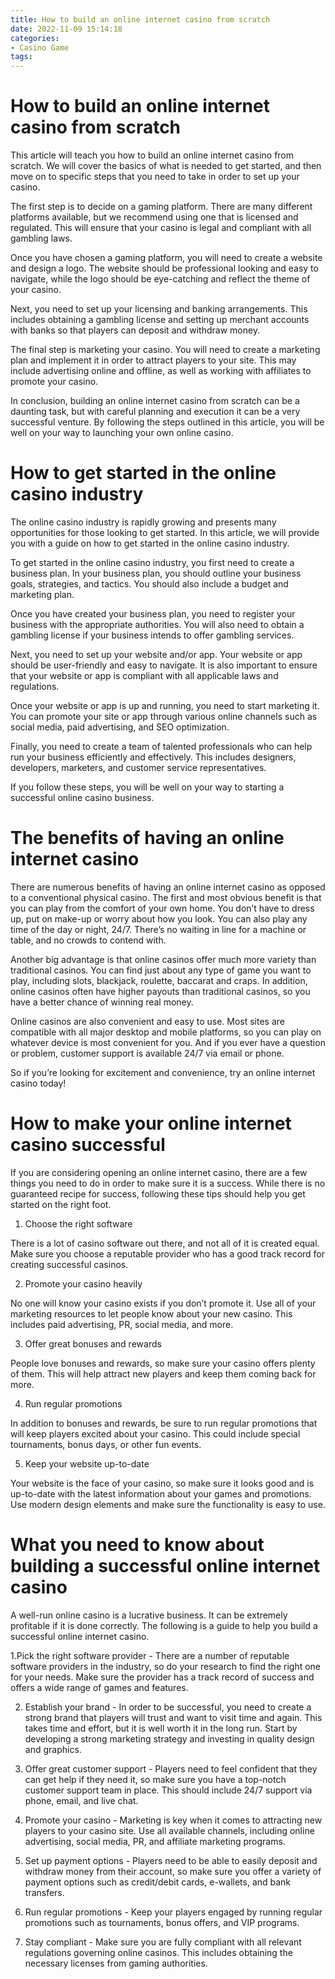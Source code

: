 ```yaml
---
title: How to build an online internet casino from scratch
date: 2022-11-09 15:14:18
categories:
- Casino Game
tags:
---
```



#  How to build an online internet casino from scratch

This article will teach you how to build an online internet casino from scratch. We will cover the basics of what is needed to get started, and then move on to specific steps that you need to take in order to set up your casino.

The first step is to decide on a gaming platform. There are many different platforms available, but we recommend using one that is licensed and regulated. This will ensure that your casino is legal and compliant with all gambling laws.

Once you have chosen a gaming platform, you will need to create a website and design a logo. The website should be professional looking and easy to navigate, while the logo should be eye-catching and reflect the theme of your casino.

Next, you need to set up your licensing and banking arrangements. This includes obtaining a gambling license and setting up merchant accounts with banks so that players can deposit and withdraw money.

The final step is marketing your casino. You will need to create a marketing plan and implement it in order to attract players to your site. This may include advertising online and offline, as well as working with affiliates to promote your casino.

In conclusion, building an online internet casino from scratch can be a daunting task, but with careful planning and execution it can be a very successful venture. By following the steps outlined in this article, you will be well on your way to launching your own online casino.

#  How to get started in the online casino industry

The online casino industry is rapidly growing and presents many opportunities for those looking to get started. In this article, we will provide you with a guide on how to get started in the online casino industry.

To get started in the online casino industry, you first need to create a business plan. In your business plan, you should outline your business goals, strategies, and tactics. You should also include a budget and marketing plan.

Once you have created your business plan, you need to register your business with the appropriate authorities. You will also need to obtain a gambling license if your business intends to offer gambling services.

Next, you need to set up your website and/or app. Your website or app should be user-friendly and easy to navigate. It is also important to ensure that your website or app is compliant with all applicable laws and regulations.

Once your website or app is up and running, you need to start marketing it. You can promote your site or app through various online channels such as social media, paid advertising, and SEO optimization.

Finally, you need to create a team of talented professionals who can help run your business efficiently and effectively. This includes designers, developers, marketers, and customer service representatives.

If you follow these steps, you will be well on your way to starting a successful online casino business.

#  The benefits of having an online internet casino

There are numerous benefits of having an online internet casino as opposed to a conventional physical casino. The first and most obvious benefit is that you can play from the comfort of your own home. You don’t have to dress up, put on make-up or worry about how you look. You can also play any time of the day or night, 24/7. There’s no waiting in line for a machine or table, and no crowds to contend with.

Another big advantage is that online casinos offer much more variety than traditional casinos. You can find just about any type of game you want to play, including slots, blackjack, roulette, baccarat and craps. In addition, online casinos often have higher payouts than traditional casinos, so you have a better chance of winning real money.

Online casinos are also convenient and easy to use. Most sites are compatible with all major desktop and mobile platforms, so you can play on whatever device is most convenient for you. And if you ever have a question or problem, customer support is available 24/7 via email or phone.

So if you’re looking for excitement and convenience, try an online internet casino today!

#  How to make your online internet casino successful

If you are considering opening an online internet casino, there are a few things you need to do in order to make sure it is a success. While there is no guaranteed recipe for success, following these tips should help you get started on the right foot.

1. Choose the right software

There is a lot of casino software out there, and not all of it is created equal. Make sure you choose a reputable provider who has a good track record for creating successful casinos.

2. Promote your casino heavily

No one will know your casino exists if you don’t promote it. Use all of your marketing resources to let people know about your new casino. This includes paid advertising, PR, social media, and more.

3. Offer great bonuses and rewards

People love bonuses and rewards, so make sure your casino offers plenty of them. This will help attract new players and keep them coming back for more.

4. Run regular promotions

In addition to bonuses and rewards, be sure to run regular promotions that will keep players excited about your casino. This could include special tournaments, bonus days, or other fun events.

5. Keep your website up-to-date

Your website is the face of your casino, so make sure it looks good and is up-to-date with the latest information about your games and promotions. Use modern design elements and make sure the functionality is easy to use.

#  What you need to know about building a successful online internet casino



A well-run online casino is a lucrative business. It can be extremely profitable if it is done correctly. The following is a guide to help you build a successful online internet casino.

1.Pick the right software provider - There are a number of reputable software providers in the industry, so do your research to find the right one for your needs. Make sure the provider has a track record of success and offers a wide range of games and features.

2. Establish your brand - In order to be successful, you need to create a strong brand that players will trust and want to visit time and again. This takes time and effort, but it is well worth it in the long run. Start by developing a strong marketing strategy and investing in quality design and graphics.

3. Offer great customer support - Players need to feel confident that they can get help if they need it, so make sure you have a top-notch customer support team in place. This should include 24/7 support via phone, email, and live chat.

4. Promote your casino - Marketing is key when it comes to attracting new players to your casino site. Use all available channels, including online advertising, social media, PR, and affiliate marketing programs.

5. Set up payment options - Players need to be able to easily deposit and withdraw money from their account, so make sure you offer a variety of payment options such as credit/debit cards, e-wallets, and bank transfers.

6. Run regular promotions - Keep your players engaged by running regular promotions such as tournaments, bonus offers, and VIP programs.

7. Stay compliant - Make sure you are fully compliant with all relevant regulations governing online casinos. This includes obtaining the necessary licenses from gaming authorities.
